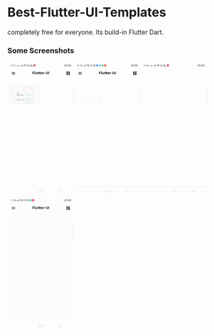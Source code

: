 # Best-Flutter-UI-Templates
completely free for everyone. Its build-in Flutter Dart.


### Some Screenshots

<img src="images/hotel_booking.gif" height="300em"><img src="images/custom_drawer.gif" height="300em"><img src="images/fitness_app.gif" height="300em" /> <img src="images/design_course.gif" height="300em" />
